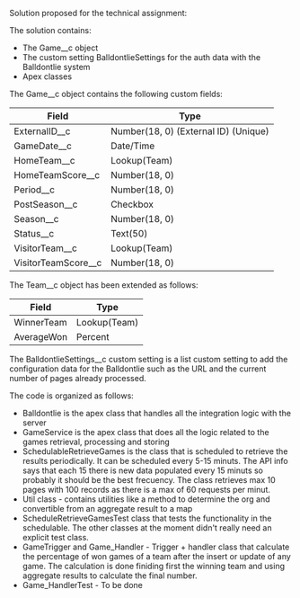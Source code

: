 Solution proposed for the technical assignment:

The solution contains:
- The Game__c object
- The custom setting BalldontlieSettings for the auth data with the Balldontlie system
- Apex classes


The Game__c object contains the following custom fields:


Field  | Type
------------- | -------------
ExternalID__c  | Number(18, 0) (External ID) (Unique)
GameDate__c  | Date/Time
HomeTeam__c | Lookup(Team)
HomeTeamScore__c | Number(18, 0)
Period__c | Number(18, 0)
PostSeason__c | Checkbox
Season__c | Number(18, 0)
Status__c | Text(50)
VisitorTeam__c |	Lookup(Team)
VisitorTeamScore__c	| Number(18, 0)

The Team__c object has been extended as follows:

Field  | Type
------------- | -------------
WinnerTeam | Lookup(Team)
AverageWon | Percent


The BalldontlieSettings__c custom setting is a list custom setting to add the configuration data for the Balldontlie such as the URL and the current number of pages already processed.

The code is organized as follows:
- Balldontlie is the apex class that handles all the integration logic with the server
- GameService is the apex class that does all the logic related to the games retrieval, processing and storing
- SchedulableRetrieveGames is the class that is scheduled to retrieve the results periodically. It can be scheduled every 5-15 minuts. The API info says that each 15 there is new data populated every 15 minuts so probably it should be the best frecuency. The class retrieves max 10 pages with 100 records as there is a max of 60 requests per minut.
- Util class - contains utilities like a method to determine the org and convertible from an aggregate result to a map
- ScheduleRetrieveGamesTest class that tests the functionality in the schedulable. The other classes at the moment didn't really need an explicit test class.
- GameTrigger and Game_Handler - Trigger + handler class that calculate the percentage of won games of a team after the insert or update of any game. The calculation is done finiding first the winning team and using aggregate results to calculate the final number.
- Game_HandlerTest - To be done

